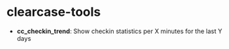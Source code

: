 # clearcase-tools
* **cc_checkin_trend**: Show checkin statistics per X minutes for the last Y days
